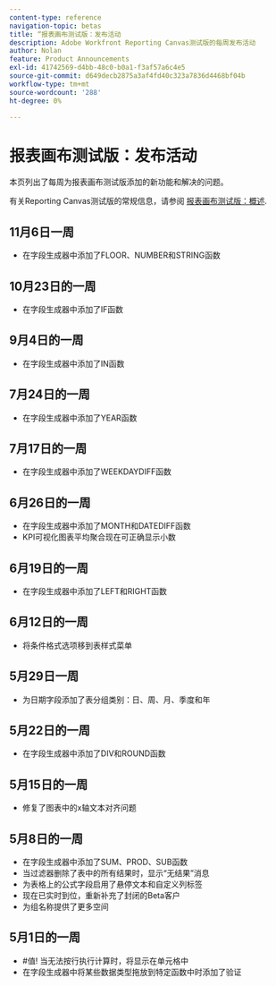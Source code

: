 ```yaml
---
content-type: reference
navigation-topic: betas
title: “报表画布测试版：发布活动
description: Adobe Workfront Reporting Canvas测试版的每周发布活动
author: Nolan
feature: Product Announcements
exl-id: 41742569-d4bb-48c0-b0a1-f3af57a6c4e5
source-git-commit: d649decb2875a3af4fd40c323a7836d4468bf04b
workflow-type: tm+mt
source-wordcount: '288'
ht-degree: 0%

---
```



# 报表画布测试版：发布活动

本页列出了每周为报表画布测试版添加的新功能和解决的问题。

有关Reporting Canvas测试版的常规信息，请参阅 [报表画布测试版：概述](/help/quicksilver/product-announcements/betas/reporting-canvas-beta/reporting-canvas-beta-overview.md).

## 11月6日一周

* 在字段生成器中添加了FLOOR、NUMBER和STRING函数

## 10月23日的一周

* 在字段生成器中添加了IF函数

## 9月4日的一周

* 在字段生成器中添加了IN函数

## 7月24日的一周

* 在字段生成器中添加了YEAR函数

## 7月17日的一周

* 在字段生成器中添加了WEEKDAYDIFF函数

## 6月26日的一周

* 在字段生成器中添加了MONTH和DATEDIFF函数
* KPI可视化图表平均聚合现在可正确显示小数

## 6月19日的一周

* 在字段生成器中添加了LEFT和RIGHT函数

## 6月12日的一周

* 将条件格式选项移到表样式菜单

## 5月29日一周

* 为日期字段添加了表分组类别：日、周、月、季度和年

## 5月22日的一周

* 在字段生成器中添加了DIV和ROUND函数

## 5月15日的一周

* 修复了图表中的x轴文本对齐问题

## 5月8日的一周

* 在字段生成器中添加了SUM、PROD、SUB函数
* 当过滤器删除了表中的所有结果时，显示“无结果”消息
* 为表格上的公式字段启用了悬停文本和自定义列标签
* 现在已实时到位，重新补充了封闭的Beta客户
* 为组名称提供了更多空间

## 5月1日的一周

* #值! 当无法按行执行计算时，将显示在单元格中
* 在字段生成器中将某些数据类型拖放到特定函数中时添加了验证
